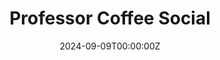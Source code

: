 ---
display_title: "Professor Coffee Social"
title: "Professor Coffee Social"
date: 2024-09-09T00:00:00Z
draft: false
layout: event
poster: "images/event_posters/2024-2025/woa-professor-coffee-social.jpg"
poster_cover: "contain"
poster_position: "center"
short_description: "Meet your professors outside of the classroom!"
start_time: "1:30 - 2:30 PM EST"
location: "HP 5345"
location_link: "#comingsoon"
background: "images/orientation2018-min.jpeg"
publishdate: 2024-08-28
tags:
- weekofawesome2024
---